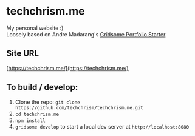 # techchrism.me

My personal website :)\
Loosely based on Andre Madarang's [Gridsome Portfolio Starter](https://github.com/drehimself/gridsome-portfolio-starter)

## Site URL

[https://techchrism.me/](https://techchrism.me/)

## To build / develop:

1. Clone the repo: `git clone https://github.com/techchrism/techchrism.me.git`
1. `cd techchrism.me`
1. `npm install`
1. `gridsome develop` to start a local dev server at `http://localhost:8080`

